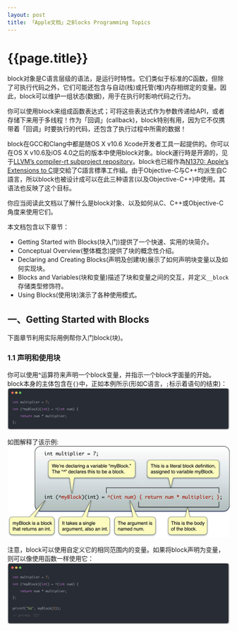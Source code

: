 ```yaml
---
layout: post
title: 「Apple文档」之Blocks Programming Topics
---
```

{{page.title}}
===================================

block对象是C语言层级的语法，是运行时特性。它们类似于标准的C函数，但除了可执行代码之外，它们可能还包含与自动(栈)或托管(堆)内存相绑定的变量。因此，block可以维护一组状态(数据)，用于在执行时影响代码之行为。<br/>

你可以使用block来组成函数表达式；可将这些表达式作为参数传递给API，或者存储下来用于多线程！作为「回调」(callback)，block特别有用，因为它不仅携带着「回调」时要执行的代码，还包含了执行过程中所需的数据！<br/>

block在GCC和Clang中都是随OS X v10.6 Xcode开发者工具一起提供的。你可以在OS X v10.6及iOS 4.0之后的版本中使用block对象。block運行時是开源的，见于[LLVM’s compiler-rt subproject repository](https://llvm.org/svn/llvm-project/compiler-rt/trunk/)。block也已經作為[N1370: Apple’s Extensions to C](http://www.open-std.org/jtc1/sc22/wg14/www/docs/n1370.pdf)提交給了C語言標準工作組。由于Objective-C与C++均派生自C語言，所以block也被设计成可以在此三种语言(以及Objective-C++)中使用。其语法也反映了这个目标。<br/>

你应当阅读此文档以了解什么是block对象、以及如何从C、C++或Objective-C角度来使用它们。<br/>

本文档包含以下章节：<br/>
- Getting Started with Blocks(块入门)提供了一个快速、实用的块简介。
- Conceptual Overview(整体概念)提供了块的概念性介绍。
- Declaring and Creating Blocks(声明及创建块)展示了如何声明块变量以及如何实现块。
- Blocks and Variables(块和变量)描述了块和变量之间的交互，并定义`__block`存储类型修饰符。
- Using Blocks(使用块)演示了各种使用模式。


## 一、Getting Started with Blocks
下面章节利用实际用例帮你入门block(块)。<br/>

### 1.1 声明和使用块
你可以使用^运算符来声明一个block变量，并指示一个block字面量的开始。block本身的主体包含在`{}`中，正如本例所示(形如C语言，`;`标示着语句的结束)：<br/>
<img src="/images/posts/2021-05-17/1_1.png">

如图解释了该示例:<br/>
<img src="/images/posts/2021-05-17/blocks.jpg">

注意，block可以使用自定义它的相同范围内的变量。如果将block声明为变量，则可以像使用函数一样使用它：<br/>
<img src="/images/posts/2021-05-17/1_2.png">
